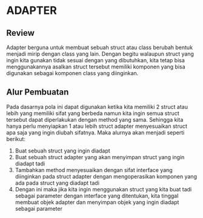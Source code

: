 # ADAPTER
## Review
Adapter berguna untuk membuat sebuah struct atau class berubah bentuk menjadi mirip dengan class yang lain. Dengan begitu walaupun struct yang ingin kita gunakan tidak sesuai dengan yang dibutuhkan, kita tetap bisa menggunakannya asalkan struct tersebut memiliki komponen yang bisa digunakan sebagai komponen class yang diinginkan.

## Alur Pembuatan
Pada dasarnya pola ini dapat digunakan ketika kita memiliki 2 struct atau lebih yang memiliki sifat yang berbeda namun kita ingin semua struct tersebut dapat diperlakukan dengan method yang sama. Sehingga kita hanya perlu menyiapkan 1 atau lebih struct adapter menyesuaikan struct apa saja yang ingin diubah sifatnya. Maka alurnya akan menjadi seperti berikut:
1. Buat sebuah struct yang ingin diadapt
2. Buat sebuah struct adapter yang akan menyimpan struct yang ingin diadapt tadi
3. Tambahkan method menyesuaikan dengan sifat interface yang diinginkan pada struct adapter dengan mengoperasikan komponen yang ada pada struct yang diadapt tadi
4. Dengan ini maka jika kita ingin menggunakan struct yang kita buat tadi sebagai parameter dengan interface yang ditentukan, kita tinggal membuat objek adapter dan menyimpan objek yang ingin diadapt sebagai parameter